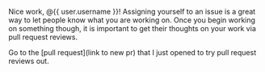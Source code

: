Nice work, @{{ user.username }}! Assigning yourself to an issue is a great way to let people know what you are working on. Once you begin working on something though, it is important to get their thoughts on your work via pull request reviews. 

Go to the [pull request](link to new pr) that I just opened to try pull request reviews out.